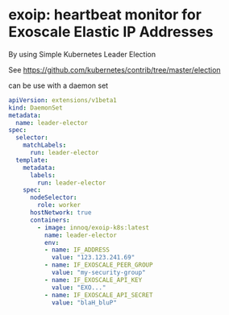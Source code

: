 # exoip: heartbeat monitor for Exoscale Elastic IP Addresses

By using Simple Kubernetes Leader Election

See <https://github.com/kubernetes/contrib/tree/master/election>

can be use with a daemon set

``` yaml
apiVersion: extensions/v1beta1
kind: DaemonSet
metadata:
  name: leader-elector
spec:
  selector:
    matchLabels:
      run: leader-elector
  template:
    metadata:
      labels:
        run: leader-elector
    spec:
      nodeSelector:
        role: worker
      hostNetwork: true
      containers:
        - image: innoq/exoip-k8s:latest
          name: leader-elector
          env:
          - name: IF_ADDRESS
            value: "123.123.241.69"
          - name: IF_EXOSCALE_PEER_GROUP
            value: "my-security-group"
          - name: IF_EXOSCALE_API_KEY
            value: "EXO..."
          - name: IF_EXOSCALE_API_SECRET
            value: "blaH_bluP"
```
